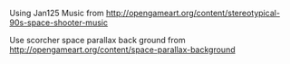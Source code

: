 Using Jan125 Music from http://opengameart.org/content/stereotypical-90s-space-shooter-music

Use scorcher space parallax back ground from http://opengameart.org/content/space-parallax-background




